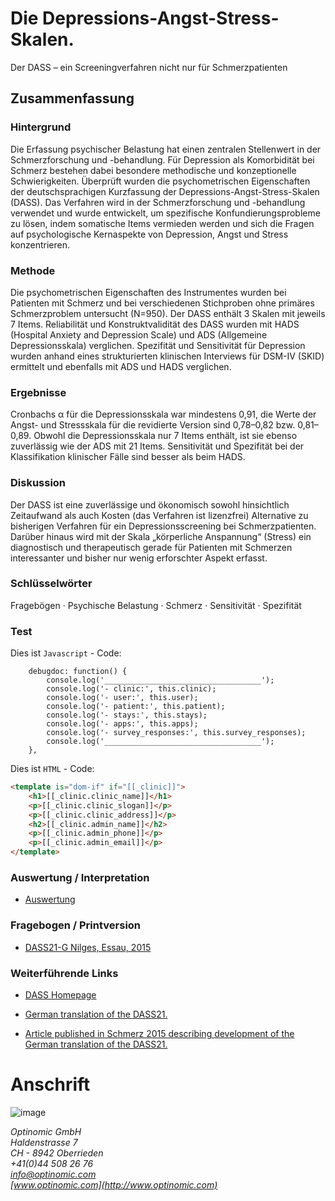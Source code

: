 
# Die Depressions-Angst-Stress-Skalen.

Der DASS – ein Screeningverfahren nicht nur für Schmerzpatienten

## Zusammenfassung
### Hintergrund
Die Erfassung psychischer Belastung hat einen zentralen Stellenwert in der Schmerzforschung und -behandlung. Für Depression als Komorbidität bei Schmerz bestehen dabei besondere methodische und konzeptionelle Schwierigkeiten. Überprüft wurden die psychometrischen Eigenschaften
der deutschsprachigen Kurzfassung der
Depressions-Angst-Stress-Skalen (DASS). Das
Verfahren wird in der Schmerzforschung und
-behandlung verwendet und wurde entwickelt,
um spezifische Konfundierungsprobleme
zu lösen, indem somatische Items vermieden
werden und sich die Fragen auf psychologische
Kernaspekte von Depression,
Angst und Stress konzentrieren.

### Methode
Die psychometrischen Eigenschaften
des Instrumentes wurden bei Patienten
mit Schmerz und bei verschiedenen
Stichproben ohne primäres Schmerzproblem
untersucht (N=950). Der DASS enthält 3 Skalen
mit jeweils 7 Items. Reliabilität und Konstruktvalidität
des DASS wurden mit HADS
(Hospital Anxiety and Depression Scale) und
ADS (Allgemeine Depressionsskala) verglichen.
Spezifität und Sensitivität für Depression
wurden anhand eines strukturierten klinischen
Interviews für DSM-IV (SKID) ermittelt
und ebenfalls mit ADS und HADS verglichen.

### Ergebnisse
Cronbachs α für die Depressionsskala
war mindestens 0,91, die Werte
der Angst- und Stressskala für die revidierte
Version sind 0,78–0,82 bzw. 0,81–0,89. Obwohl
die Depressionsskala nur 7 Items enthält,
ist sie ebenso zuverlässig wie der ADS
mit 21 Items. Sensitivität und Spezifität bei
der Klassifikation klinischer Fälle sind besser
als beim HADS.

### Diskussion
Der DASS ist eine zuverlässige
und ökonomisch sowohl hinsichtlich Zeitaufwand
als auch Kosten (das Verfahren ist lizenzfrei)
Alternative zu bisherigen Verfahren
für ein Depressionsscreening bei Schmerzpatienten.
Darüber hinaus wird mit der Skala
„körperliche Anspannung“ (Stress) ein diagnostisch
und therapeutisch gerade für Patienten
mit Schmerzen interessanter und bisher
nur wenig erforschter Aspekt erfasst.

### Schlüsselwörter
Fragebögen · Psychische Belastung ·
Schmerz · Sensitivität · Spezifität

### Test

Dies ist `Javascript` - Code:
```JS
    debugdoc: function() {
        console.log('___________________________________');
        console.log('- clinic:', this.clinic);
        console.log('- user:', this.user);
        console.log('- patient:', this.patient);
        console.log('- stays:', this.stays);
        console.log('- apps:', this.apps);
        console.log('- survey_responses:', this.survey_responses);
        console.log('___________________________________');
    },
```

Dies ist `HTML` - Code:
```HTML
<template is="dom-if" if="[[_clinic]]">
    <h1>[[_clinic.clinic_name]]</h1>
    <p>[[_clinic.clinic_slogan]]</p>
    <p>[[_clinic.clinic_address]]</p>
    <h2>[[_clinic.admin_name]]</h2>
    <p>[[_clinic.admin_phone]]</p>
    <p>[[_clinic.admin_email]]</p>
</template>
```



### Auswertung / Interpretation
- [Auswertung](http://www2.psy.unsw.edu.au/groups/dass/German/DASS21%20Nilges%20&%20Essau/German%20DASS21%20Auswertung.pdf)


### Fragebogen / Printversion
- [DASS21-G Nilges, Essau, 2015](http://www2.psy.unsw.edu.au/groups/dass/German/DASS21%20Nilges%20&%20Essau/German%20DASS21.pdf)


### Weiterführende Links
- [DASS Homepage](http://www.psy.unsw.edu.au/dass/)

- [German translation of the DASS21.](http://www2.psy.unsw.edu.au/groups/dass/German/DASS21%20Nilges%20&%20Essau/German%20DASS21%20Nilges%20Essau.htm)

- [Article published in Schmerz 2015 describing development of the German translation of the DASS21.](http://www2.psy.unsw.edu.au/groups/dass/German/DASS21%20Nilges%20&%20Essau/Nilges%20Essau%20DASS%20Schmerz%202015.pdf)



# Anschrift

![image](http://www.ottiger.org/optinomic_logo/optinomic_logo_small.png)

*Optinomic GmbH*   
*Haldenstrasse 7*     
*CH - 8942 Oberrieden*     
*+41(0)44 508 26 76*    
*info@optinomic.com*   
*[www.optinomic.com](http://www.optinomic.com)*   

